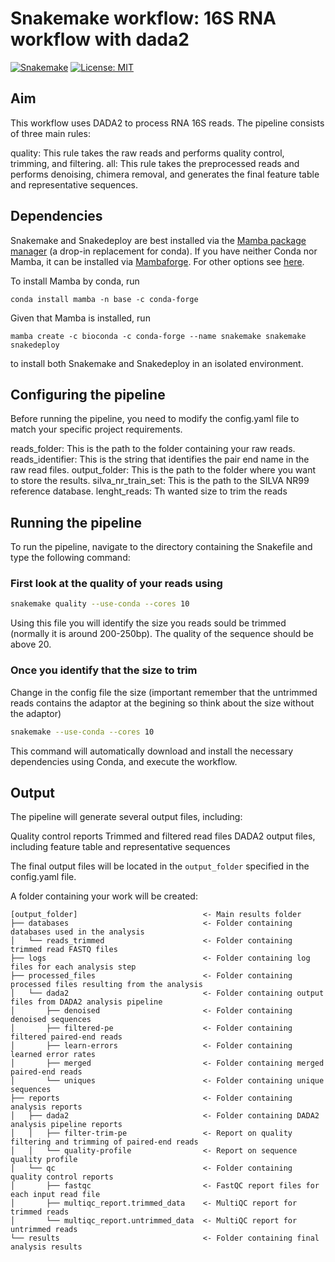 # Snakemake workflow: 16S RNA workflow with dada2

[![Snakemake](https://img.shields.io/badge/snakemake-≥7.24.2-brightgreen.svg)](https://snakemake.github.io)
[![License: MIT](https://img.shields.io/badge/License-MIT-green.svg)](https://opensource.org/licenses/MIT)

## Aim

This workflow uses DADA2 to process RNA 16S reads. The pipeline consists of three main rules:

quality: This rule takes the raw reads and performs quality control, trimming, and filtering.
all: This rule takes the preprocessed reads and performs denoising, chimera removal, and generates the final feature table and representative sequences.

## Dependencies

Snakemake and Snakedeploy are best installed via the [Mamba package manager](https://github.com/mamba-org/mamba) (a drop-in replacement for conda). If you have neither Conda nor Mamba, it can be installed via [Mambaforge](https://github.com/conda-forge/miniforge#mambaforge). For other options see [here](https://github.com/mamba-org/mamba).

To install Mamba by conda, run

```shell
conda install mamba -n base -c conda-forge
```

Given that Mamba is installed, run 

```shell
mamba create -c bioconda -c conda-forge --name snakemake snakemake snakedeploy
```

to install both Snakemake and Snakedeploy in an isolated environment. 


## Configuring the pipeline

Before running the pipeline, you need to modify the config.yaml file to match your specific project requirements.

reads_folder: This is the path to the folder containing your raw reads.
reads_identifier: This is the string that identifies the pair end name in the raw read files.
output_folder: This is the path to the folder where you want to store the results.
silva_nr_train_set: This is the path to the SILVA NR99 reference database.
lenght_reads: Th wanted size to trim the reads

## Running the pipeline

To run the pipeline, navigate to the directory containing the Snakefile and type the following command:

### First look at the quality of your reads using 

```bash
snakemake quality --use-conda --cores 10
```

Using this file you will identify the size you reads sould be trimmed (normally it is around 200-250bp). The quality of the sequence should be above 20.

### Once you identify that the size to trim

Change in the config file the size (important remember that the untrimmed reads contains the adaptor at the begining so think about the size without the adaptor)

```bash
snakemake --use-conda --cores 10
```

This command will automatically download and install the necessary dependencies using Conda, and execute the workflow.

## Output

The pipeline will generate several output files, including:

Quality control reports
Trimmed and filtered read files
DADA2 output files, including feature table and representative sequences

The final output files will be located in the `output_folder` specified in the config.yaml file.

A folder containing your work will be created:

```
[output_folder]                            <- Main results folder
├── databases                              <- Folder containing databases used in the analysis
│   └── reads_trimmed                      <- Folder containing trimmed read FASTQ files
├── logs                                   <- Folder containing log files for each analysis step
├── processed_files                        <- Folder containing processed files resulting from the analysis
│   └── dada2                              <- Folder containing output files from DADA2 analysis pipeline
│       ├── denoised                       <- Folder containing denoised sequences
│       ├── filtered-pe                    <- Folder containing filtered paired-end reads
│       ├── learn-errors                   <- Folder containing learned error rates
│       ├── merged                         <- Folder containing merged paired-end reads
│       └── uniques                        <- Folder containing unique sequences
├── reports                                <- Folder containing analysis reports
│   ├── dada2                              <- Folder containing DADA2 analysis pipeline reports
│   │   ├── filter-trim-pe                 <- Report on quality filtering and trimming of paired-end reads
│   │   └── quality-profile                <- Report on sequence quality profile
│   └── qc                                 <- Folder containing quality control reports
│       ├── fastqc                         <- FastQC report files for each input read file
│       ├── multiqc_report.trimmed_data    <- MultiQC report for trimmed reads
│       └── multiqc_report.untrimmed_data  <- MultiQC report for untrimmed reads
└── results                                <- Folder containing final analysis results

```